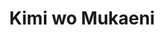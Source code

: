 --- 
title: "Kimi wo Mukaeni"
publishdate: "2019-5-17T16:48:46+02:00"
src: "https://365manga.net/manga/kimi-wo-mukaeni"
image: "https://data.365manga.net/images/thumbnails/19300-kimi-wo-mukaeni.jpg"
description: "From Biblo Eros: Ryuu left his small town for a better life in Tokyo, but after four years he feels trapped in a job he doesn't like and a tiny apartment. When Tatsushima, an old friend from his home town, shows up out of the blue to take him home will Ryuu be willing to give up his boring life in the city? Chapter 5 'Sick Heart' is a short,…"
---